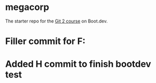 # megacorp

The starter repo for the [Git 2 course](https://www.boot.dev/learn/learn-git-2) on Boot.dev.
# Filler commit for F:
# Added H commit to finish bootdev test
